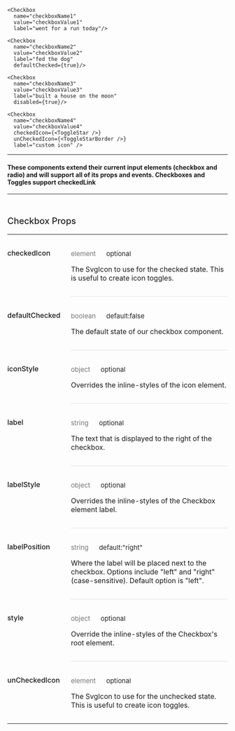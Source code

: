 ```
<Checkbox
  name="checkboxName1"
  value="checkboxValue1"
  label="went for a run today"/>

<Checkbox
  name="checkboxName2"
  value="checkboxValue2"
  label="fed the dog"
  defaultChecked={true}/>

<Checkbox
  name="checkboxName3"
  value="checkboxValue3"
  label="built a house on the moon"
  disabled={true}/>

<Checkbox
  name="checkboxName4"
  value="checkboxValue4"
  checkedIcon={<ToggleStar />}
  unCheckedIcon={<ToggleStarBorder />}
  label="custom icon" />
```
----
#### These components extend their current input elements (checkbox and radio) and will support all of its props and events. Checkboxes and Toggles support checkedLink
----

<div style="font-size:15px;letter-spacing:0px;font-weight:400;line-height:24px;padding-top:0px;margin-bottom:13px;color:rgba(0, 0, 0, 0.87);width:100%;box-sizing:border-box;border-top:none;margin-top:0px;" data-reactid=".0.$=12:0.0.0.1.2.$0.0.1:3.$0"><h3 style="font-size:20px;line-height:28px;padding-top:19px;margin-bottom:13px;letter-spacing:0px;font-weight:500;color:rgba(0, 0, 0, 0.87);box-sizing:border-box;" data-reactid=".0.$=12:0.0.0.1.2.$0.0.1:3.$0.0">Checkbox Props</h3><table style="border-collapse:collapse;border-spacing:0px;box-sizing:border-box;" data-reactid=".0.$=12:0.0.0.1.2.$0.0.1:3.$0.1"><tbody data-reactid=".0.$=12:0.0.0.1.2.$0.0.1:3.$0.1.0"><tr data-reactid=".0.$=12:0.0.0.1.2.$0.0.1:3.$0.1.0.$0"><td style="padding: 32px 24px 32px 0px; vertical-align: top; position: inherit; font-weight: 500; box-sizing: border-box; min-width: 128px;" data-reactid=".0.$=12:0.0.0.1.2.$0.0.1:3.$0.1.0.$0.0">checkedIcon</td><td style="padding: 32px 0px; vertical-align: top; width: 100%; border-bottom-style: solid; border-bottom-width: 1px; border-bottom-color: rgb(224, 224, 224); box-sizing: border-box;" data-reactid=".0.$=12:0.0.0.1.2.$0.0.1:3.$0.1.0.$0.1"><p style="margin:0px;font-size:15px;letter-spacing:0px;font-weight:400;line-height:24px;padding-top:0px;margin-bottom:13px;color:rgba(0, 0, 0, 0.87);width:100%;box-sizing:border-box;" data-reactid=".0.$=12:0.0.0.1.2.$0.0.1:3.$0.1.0.$0.1.0"><span style="color:rgba(0, 0, 0, 0.54);padding-right:24px;box-sizing:border-box;" data-reactid=".0.$=12:0.0.0.1.2.$0.0.1:3.$0.1.0.$0.1.0.0">element</span><span data-reactid=".0.$=12:0.0.0.1.2.$0.0.1:3.$0.1.0.$0.1.0.1">optional</span></p><p style="margin:0px;box-sizing:border-box;" data-reactid=".0.$=12:0.0.0.1.2.$0.0.1:3.$0.1.0.$0.1.1">The SvgIcon to use for the checked state. This is useful to create icon toggles.</p></td></tr><tr data-reactid=".0.$=12:0.0.0.1.2.$0.0.1:3.$0.1.0.$1"><td style="padding: 32px 24px 32px 0px; vertical-align: top; position: inherit; font-weight: 500; box-sizing: border-box; min-width: 128px;" data-reactid=".0.$=12:0.0.0.1.2.$0.0.1:3.$0.1.0.$1.0">defaultChecked</td><td style="padding: 32px 0px; vertical-align: top; width: 100%; border-bottom-style: solid; border-bottom-width: 1px; border-bottom-color: rgb(224, 224, 224); box-sizing: border-box;" data-reactid=".0.$=12:0.0.0.1.2.$0.0.1:3.$0.1.0.$1.1"><p style="margin:0px;font-size:15px;letter-spacing:0px;font-weight:400;line-height:24px;padding-top:0px;margin-bottom:13px;color:rgba(0, 0, 0, 0.87);width:100%;box-sizing:border-box;" data-reactid=".0.$=12:0.0.0.1.2.$0.0.1:3.$0.1.0.$1.1.0"><span style="color:rgba(0, 0, 0, 0.54);padding-right:24px;box-sizing:border-box;" data-reactid=".0.$=12:0.0.0.1.2.$0.0.1:3.$0.1.0.$1.1.0.0">boolean</span><span data-reactid=".0.$=12:0.0.0.1.2.$0.0.1:3.$0.1.0.$1.1.0.1">default:false</span></p><p style="margin:0px;box-sizing:border-box;" data-reactid=".0.$=12:0.0.0.1.2.$0.0.1:3.$0.1.0.$1.1.1">The default state of our checkbox component.</p></td></tr><tr data-reactid=".0.$=12:0.0.0.1.2.$0.0.1:3.$0.1.0.$2"><td style="padding: 32px 24px 32px 0px; vertical-align: top; position: inherit; font-weight: 500; box-sizing: border-box; min-width: 128px;" data-reactid=".0.$=12:0.0.0.1.2.$0.0.1:3.$0.1.0.$2.0">iconStyle</td><td style="padding: 32px 0px; vertical-align: top; width: 100%; border-bottom-style: solid; border-bottom-width: 1px; border-bottom-color: rgb(224, 224, 224); box-sizing: border-box;" data-reactid=".0.$=12:0.0.0.1.2.$0.0.1:3.$0.1.0.$2.1"><p style="margin:0px;font-size:15px;letter-spacing:0px;font-weight:400;line-height:24px;padding-top:0px;margin-bottom:13px;color:rgba(0, 0, 0, 0.87);width:100%;box-sizing:border-box;" data-reactid=".0.$=12:0.0.0.1.2.$0.0.1:3.$0.1.0.$2.1.0"><span style="color:rgba(0, 0, 0, 0.54);padding-right:24px;box-sizing:border-box;" data-reactid=".0.$=12:0.0.0.1.2.$0.0.1:3.$0.1.0.$2.1.0.0">object</span><span data-reactid=".0.$=12:0.0.0.1.2.$0.0.1:3.$0.1.0.$2.1.0.1">optional</span></p><p style="margin:0px;box-sizing:border-box;" data-reactid=".0.$=12:0.0.0.1.2.$0.0.1:3.$0.1.0.$2.1.1">Overrides the inline-styles of the icon element.</p></td></tr><tr data-reactid=".0.$=12:0.0.0.1.2.$0.0.1:3.$0.1.0.$3"><td style="padding: 32px 24px 32px 0px; vertical-align: top; position: inherit; font-weight: 500; box-sizing: border-box; min-width: 128px;" data-reactid=".0.$=12:0.0.0.1.2.$0.0.1:3.$0.1.0.$3.0">label</td><td style="padding: 32px 0px; vertical-align: top; width: 100%; border-bottom-style: solid; border-bottom-width: 1px; border-bottom-color: rgb(224, 224, 224); box-sizing: border-box;" data-reactid=".0.$=12:0.0.0.1.2.$0.0.1:3.$0.1.0.$3.1"><p style="margin:0px;font-size:15px;letter-spacing:0px;font-weight:400;line-height:24px;padding-top:0px;margin-bottom:13px;color:rgba(0, 0, 0, 0.87);width:100%;box-sizing:border-box;" data-reactid=".0.$=12:0.0.0.1.2.$0.0.1:3.$0.1.0.$3.1.0"><span style="color:rgba(0, 0, 0, 0.54);padding-right:24px;box-sizing:border-box;" data-reactid=".0.$=12:0.0.0.1.2.$0.0.1:3.$0.1.0.$3.1.0.0">string</span><span data-reactid=".0.$=12:0.0.0.1.2.$0.0.1:3.$0.1.0.$3.1.0.1">optional</span></p><p style="margin:0px;box-sizing:border-box;" data-reactid=".0.$=12:0.0.0.1.2.$0.0.1:3.$0.1.0.$3.1.1">The text that is displayed to the right of the checkbox.</p></td></tr><tr data-reactid=".0.$=12:0.0.0.1.2.$0.0.1:3.$0.1.0.$4"><td style="padding: 32px 24px 32px 0px; vertical-align: top; position: inherit; font-weight: 500; box-sizing: border-box; min-width: 128px;" data-reactid=".0.$=12:0.0.0.1.2.$0.0.1:3.$0.1.0.$4.0">labelStyle</td><td style="padding: 32px 0px; vertical-align: top; width: 100%; border-bottom-style: solid; border-bottom-width: 1px; border-bottom-color: rgb(224, 224, 224); box-sizing: border-box;" data-reactid=".0.$=12:0.0.0.1.2.$0.0.1:3.$0.1.0.$4.1"><p style="margin:0px;font-size:15px;letter-spacing:0px;font-weight:400;line-height:24px;padding-top:0px;margin-bottom:13px;color:rgba(0, 0, 0, 0.87);width:100%;box-sizing:border-box;" data-reactid=".0.$=12:0.0.0.1.2.$0.0.1:3.$0.1.0.$4.1.0"><span style="color:rgba(0, 0, 0, 0.54);padding-right:24px;box-sizing:border-box;" data-reactid=".0.$=12:0.0.0.1.2.$0.0.1:3.$0.1.0.$4.1.0.0">object</span><span data-reactid=".0.$=12:0.0.0.1.2.$0.0.1:3.$0.1.0.$4.1.0.1">optional</span></p><p style="margin:0px;box-sizing:border-box;" data-reactid=".0.$=12:0.0.0.1.2.$0.0.1:3.$0.1.0.$4.1.1">Overrides the inline-styles of the Checkbox element label.</p></td></tr><tr data-reactid=".0.$=12:0.0.0.1.2.$0.0.1:3.$0.1.0.$5"><td style="padding: 32px 24px 32px 0px; vertical-align: top; position: inherit; font-weight: 500; box-sizing: border-box; min-width: 128px;" data-reactid=".0.$=12:0.0.0.1.2.$0.0.1:3.$0.1.0.$5.0">labelPosition</td><td style="padding: 32px 0px; vertical-align: top; width: 100%; border-bottom-style: solid; border-bottom-width: 1px; border-bottom-color: rgb(224, 224, 224); box-sizing: border-box;" data-reactid=".0.$=12:0.0.0.1.2.$0.0.1:3.$0.1.0.$5.1"><p style="margin:0px;font-size:15px;letter-spacing:0px;font-weight:400;line-height:24px;padding-top:0px;margin-bottom:13px;color:rgba(0, 0, 0, 0.87);width:100%;box-sizing:border-box;" data-reactid=".0.$=12:0.0.0.1.2.$0.0.1:3.$0.1.0.$5.1.0"><span style="color:rgba(0, 0, 0, 0.54);padding-right:24px;box-sizing:border-box;" data-reactid=".0.$=12:0.0.0.1.2.$0.0.1:3.$0.1.0.$5.1.0.0">string</span><span data-reactid=".0.$=12:0.0.0.1.2.$0.0.1:3.$0.1.0.$5.1.0.1">default:"right"</span></p><p style="margin:0px;box-sizing:border-box;" data-reactid=".0.$=12:0.0.0.1.2.$0.0.1:3.$0.1.0.$5.1.1">Where the label will be placed next to the checkbox. Options include "left" and "right" (case-sensitive). Default option is "left".</p></td></tr><tr data-reactid=".0.$=12:0.0.0.1.2.$0.0.1:3.$0.1.0.$6"><td style="padding: 32px 24px 32px 0px; vertical-align: top; position: inherit; font-weight: 500; box-sizing: border-box; min-width: 128px;" data-reactid=".0.$=12:0.0.0.1.2.$0.0.1:3.$0.1.0.$6.0">style</td><td style="padding: 32px 0px; vertical-align: top; width: 100%; border-bottom-style: solid; border-bottom-width: 1px; border-bottom-color: rgb(224, 224, 224); box-sizing: border-box;" data-reactid=".0.$=12:0.0.0.1.2.$0.0.1:3.$0.1.0.$6.1"><p style="margin:0px;font-size:15px;letter-spacing:0px;font-weight:400;line-height:24px;padding-top:0px;margin-bottom:13px;color:rgba(0, 0, 0, 0.87);width:100%;box-sizing:border-box;" data-reactid=".0.$=12:0.0.0.1.2.$0.0.1:3.$0.1.0.$6.1.0"><span style="color:rgba(0, 0, 0, 0.54);padding-right:24px;box-sizing:border-box;" data-reactid=".0.$=12:0.0.0.1.2.$0.0.1:3.$0.1.0.$6.1.0.0">object</span><span data-reactid=".0.$=12:0.0.0.1.2.$0.0.1:3.$0.1.0.$6.1.0.1">optional</span></p><p style="margin:0px;box-sizing:border-box;" data-reactid=".0.$=12:0.0.0.1.2.$0.0.1:3.$0.1.0.$6.1.1">Override the inline-styles of the Checkbox's root element.</p></td></tr><tr data-reactid=".0.$=12:0.0.0.1.2.$0.0.1:3.$0.1.0.$7"><td style="padding: 32px 24px 32px 0px; vertical-align: top; position: inherit; font-weight: 500; box-sizing: border-box; min-width: 128px;" data-reactid=".0.$=12:0.0.0.1.2.$0.0.1:3.$0.1.0.$7.0">unCheckedIcon</td><td style="padding: 32px 0px; vertical-align: top; width: 100%; border-bottom-style: none; box-sizing: border-box;" data-reactid=".0.$=12:0.0.0.1.2.$0.0.1:3.$0.1.0.$7.1"><p style="margin:0px;font-size:15px;letter-spacing:0px;font-weight:400;line-height:24px;padding-top:0px;margin-bottom:13px;color:rgba(0, 0, 0, 0.87);width:100%;box-sizing:border-box;" data-reactid=".0.$=12:0.0.0.1.2.$0.0.1:3.$0.1.0.$7.1.0"><span style="color:rgba(0, 0, 0, 0.54);padding-right:24px;box-sizing:border-box;" data-reactid=".0.$=12:0.0.0.1.2.$0.0.1:3.$0.1.0.$7.1.0.0">element</span><span data-reactid=".0.$=12:0.0.0.1.2.$0.0.1:3.$0.1.0.$7.1.0.1">optional</span></p><p style="margin:0px;box-sizing:border-box;" data-reactid=".0.$=12:0.0.0.1.2.$0.0.1:3.$0.1.0.$7.1.1">The SvgIcon to use for the unchecked state. This is useful to create icon toggles.</p></td></tr></tbody></table></div>